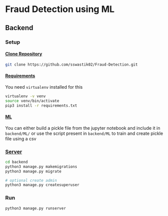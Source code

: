 # Fraud Detection using ML

## Backend

### Setup

#### <u>Clone Repository</u>
```sh
git clone https://github.com/sswastik02/Fraud-Detection.git

```

#### <u>Requirements</u>

You need `virtualenv` installed for this
```sh
virtualenv -v venv
source venv/bin/activate
pip3 install -r requirements.txt

```

#### <u>ML</u>

You can either build a pickle file from the jupyter notebook and include it in `backend/ML/` or use the script present in `backend/ML` to train and create pickle file using a csv

### <u>Server</u>

```sh
cd backend
python3 manage.py makemigrations
python3 manage.py migrate

# optional create admin
python3 manage.py createsuperuser

```

### Run

```sh
python3 manage.py runserver

```
